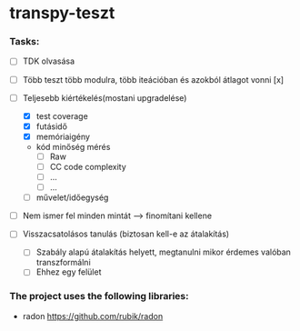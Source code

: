 # transpy-teszt

### Tasks:
- [ ] TDK olvasása  

- [ ] Több teszt több modulra, több iteációban és azokból átlagot vonni [x]

- [ ] Teljesebb kiértékelés(mostani upgradelése)
  - [x] test coverage
  - [x] futásidő 
  - [x] memóriaigény
  - kód minőség mérés
    - [ ] Raw
    - [ ] CC code complexity
    - [ ] ...
    - [ ] ...
  - [ ] művelet/időegység 

- [ ] Nem ismer fel minden mintát --> finomítani kellene

- [ ] Visszacsatolásos tanulás (biztosan kell-e az átalakítás)
  - [ ] Szabály alapú átalakítás helyett, megtanulni mikor érdemes valóban transzformálni 
  - [ ] Ehhez egy felület

### The project uses  the following libraries:
- radon https://github.com/rubik/radon
